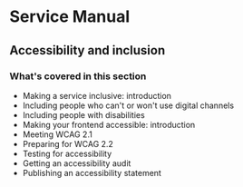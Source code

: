 # Service Manual

## Accessibility and inclusion

### What's covered in this section

- Making a service inclusive: introduction
- Including people who can't or won't use digital channels
- Including people with disabilities
- Making your frontend accessible: introduction
- Meeting WCAG 2.1
- Preparing for WCAG 2.2
- Testing for accessibility
- Getting an accessibility audit
- Publishing an accessibility statement
